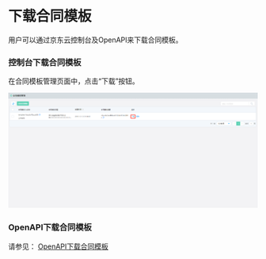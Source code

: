 # 下载合同模板

用户可以通过京东云控制台及OpenAPI来下载合同模板。

### 控制台下载合同模板

在合同模板管理页面中，点击“下载”按钮。

![合同模板下载.png](/image/Electronic-Signature/合同模板下载.png)

### OpenAPI下载合同模板

请参见： [OpenAPI下载合同模板](/API/Electronic-Signature/Template-Management/downloadTemplate.md)

